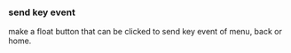 ### send key event 
make a float button that can be clicked to send key event of menu, back or home.
